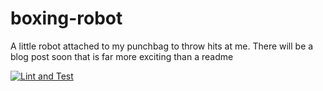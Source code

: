 # boxing-robot

A little robot attached to my punchbag to throw hits at me. There will be a blog post soon that is far more exciting than a readme

[![Lint and Test](https://github.com/sirJiggles/boxing-robot/actions/workflows/github-actions-lint-test.yml/badge.svg)](https://github.com/sirJiggles/boxing-robot/actions/workflows/github-actions-lint-test.yml)
